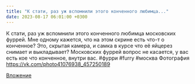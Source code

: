```yaml
---
title: "К стати, раз уж вспомнили этого конченного любимца..."
date: 2023-08-17 06:01:00 +0300
---
```


К стати, раз уж вспомнили этого конченного любимца московских фуррей.
Мне одному кажется, что на этом скрине есть что-т о конченное? Это, скрытая камера, и самка в курсе что её яйцерез снимает и выкладывает?
Московских фуррей вопрос не касается, у вас есть кое что конченное, внутри вас.
#фурри #furry #москва
Фотография
https://vk.com/photo41076938_457250189

[Вложение](https://vk.com/photo41076938_457250189)

